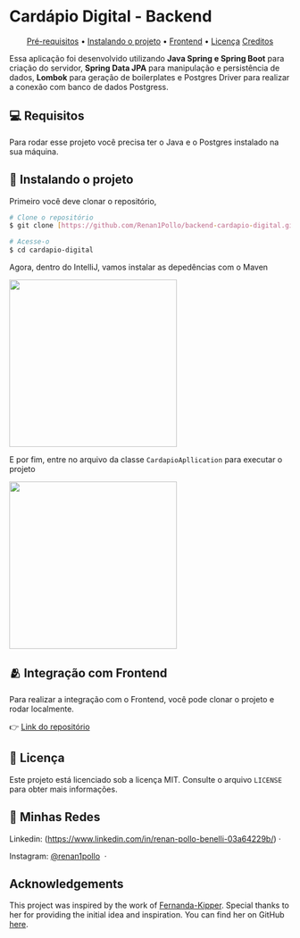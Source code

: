 <h1>Cardápio Digital - Backend</h1>

<p align="center">
  <a href="#pre-requisites">Pré-requisitos</a> •
  <a href="#how-to-use">Instalando o projeto</a> •
  <a href="#related">Frontend</a> •
  <a href="#license">Licença</a>
  <a href="#credits">Creditos</a>
</p>

Essa aplicação foi desenvolvido utilizando **Java Spring e Spring Boot** para criação do servidor, **Spring Data JPA** para manipulação e persistência de dados, **Lombok** para geração de boilerplates e Postgres Driver para realizar a conexão com banco de dados Postgress.

<h2 id="pre-requisites">💻 Requisitos</h2> 

Para rodar esse projeto você precisa ter o Java e o Postgres instalado na sua máquina.

<h2 id="how-to-use"> 🚀 Instalando o projeto</h2>

Primeiro você deve clonar o repositório,

```bash
# Clone o repositório
$ git clone [https://github.com/Renan1Pollo/backend-cardapio-digital.git]

# Acesse-o
$ cd cardapio-digital
```

Agora, dentro do IntelliJ, vamos instalar as depedências com o Maven

<img width="300px" src="./.github/instalar-deps.png">

E por fim, entre no arquivo da classe `CardapioApllication` para executar o projeto

<img width="300px" src="./.github/executar.png">

<h2 id="related">🫂 Integração com Frontend</h2>

Para realizar a integração com o Frontend, você pode clonar o projeto e rodar localmente.

👉 [Link do repositório](https://github.com/Renan1Pollo/cardapio-online.git)

<h2 id="related">📝 Licença</h2>

Este projeto está licenciado sob a licença MIT. Consulte o arquivo `LICENSE` para obter mais informações.

## 📱 Minhas Redes

Linkedin: (https://www.linkedin.com/in/renan-pollo-benelli-03a64229b/)&nbsp;&middot;&nbsp; 

Instagram: [@renan1pollo](https://www.instagram.com/renan1pollo/) &nbsp;&middot;&nbsp;


## Acknowledgements
This project was inspired by the work of [Fernanda-Kipper](https://github.com/Fernanda-Kipper). Special thanks to her for providing the initial idea and inspiration. You can find her on GitHub [here](https://github.com/Fernanda-Kipper).
